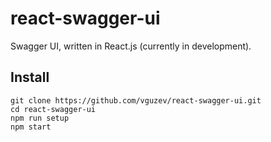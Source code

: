 # react-swagger-ui
Swagger UI, written in React.js (currently in development).

## Install

```
git clone https://github.com/vguzev/react-swagger-ui.git
cd react-swagger-ui
npm run setup
npm start
```

